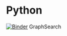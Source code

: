 # Python
[![Binder](https://mybinder.org/badge_logo.svg)](https://mybinder.org/v2/gh/ketchers/Python-Play/master?filepath=GraphSearch.ipynb) GraphSearch
